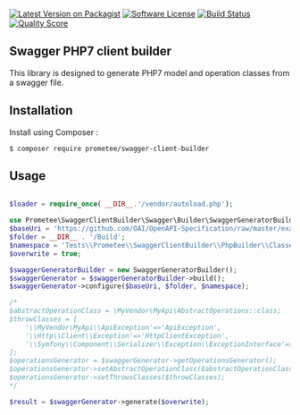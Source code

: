 [![Latest Version on Packagist][ico-version]][link-packagist]
[![Software License][ico-license]](LICENSE)
[![Build Status][ico-travis]][link-travis]
[![Quality Score][ico-code-quality]][link-code-quality]

## Swagger PHP7 client builder

This library is designed to generate PHP7 model and operation classes from a swagger file.

## Installation

Install using Composer :

```
$ composer require prometee/swagger-client-builder
```

## Usage

```php

$loader = require_once( __DIR__.'/vendor/autoload.php');

use Prometee\SwaggerClientBuilder\Swagger\Builder\SwaggerGeneratorBuilder;
$baseUri = 'https://github.com/OAI/OpenAPI-Specification/raw/master/examples/v2.0/json/petstore-expanded.json';
$folder = __DIR__ . '/Build';
$namespace = 'Tests\\Prometee\\SwaggerClientBuilder\\PhpBuilder\\Classes\\Build';
$overwrite = true;

$swaggerGeneratorBuilder = new SwaggerGeneratorBuilder();
$swaggerGenerator = $swaggerGeneratorBuilder->build();
$swaggerGenerator->configure($baseUri, $folder, $namespace);

/*
$abstractOperationClass = \MyVendor\MyApi\AbstractOperations::class;
$throwClasses = [
    '\\MyVendor\MyApi\\ApiException'=>'ApiException',
    '\\Http\\Client\\Exception'=>'HttpClientException',
    '\\Symfony\\Component\\Serializer\\Exception\\ExceptionInterface'=>'SerializerExceptionInterface',
];
$operationsGenerator = $swaggerGenerator->getOperationsGenerator();
$operationsGenerator->setAbstractOperationClass($abstractOperationClass);
$operationsGenerator->setThrowsClasses($throwClasses);
*/

$result = $swaggerGenerator->generate($overwrite);

```

[ico-version]: https://img.shields.io/packagist/v/Prometee/swagger-client-builder.svg?style=flat-square
[ico-license]: https://img.shields.io/badge/license-MIT-brightgreen.svg?style=flat-square
[ico-travis]: https://img.shields.io/travis/Prometee/SwaggerClientBuilder/master.svg?style=flat-square
[ico-code-quality]: https://img.shields.io/scrutinizer/g/Prometee/SwaggerClientBuilder.svg?style=flat-square

[link-packagist]: https://packagist.org/packages/prometee/swagger-client-builder
[link-travis]: https://travis-ci.org/Prometee/SwaggerClientBuilder
[link-scrutinizer]: https://scrutinizer-ci.com/g/Prometee/SwaggerClientBuilder/code-structure
[link-code-quality]: https://scrutinizer-ci.com/g/Prometee/SwaggerClientBuilder
